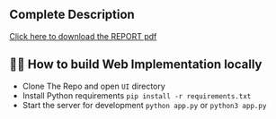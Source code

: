 ## Complete Description
[Click here to download the REPORT pdf](https://raw.githubusercontent.com/iisomyasharmaii/Adversarial-Attack-Defense-on-Medical-Imaging-and-Facial-Recognition-AI/main/REPORT.pdf)

## 💁‍♀️ How to build Web Implementation locally
- Clone The Repo and open `UI` directory
- Install Python requirements `pip install -r requirements.txt`
- Start the server for development `python app.py` or `python3 app.py `
